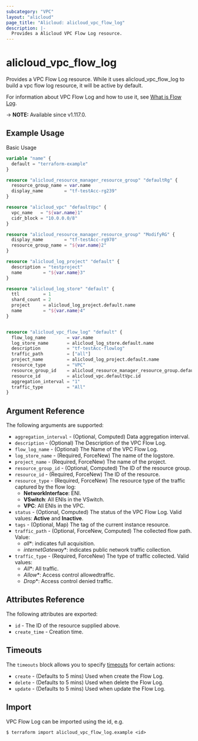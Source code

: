 ```yaml
---
subcategory: "VPC"
layout: "alicloud"
page_title: "Alicloud: alicloud_vpc_flow_log"
description: |-
  Provides a Alicloud VPC Flow Log resource.
---
```


# alicloud_vpc_flow_log

Provides a VPC Flow Log resource. While it uses alicloud_vpc_flow_log to build a vpc flow log resource, it will be active by default.

For information about VPC Flow Log and how to use it, see [What is Flow Log](https://www.alibabacloud.com/help/en/virtual-private-cloud/latest/flow-logs-overview).

-> **NOTE:** Available since v1.117.0.

## Example Usage

Basic Usage

```terraform
variable "name" {
  default = "terraform-example"
}

resource "alicloud_resource_manager_resource_group" "defaultRg" {
  resource_group_name = var.name
  display_name        = "tf-testAcc-rg239"
}

resource "alicloud_vpc" "defaultVpc" {
  vpc_name   = "${var.name}1"
  cidr_block = "10.0.0.0/8"
}

resource "alicloud_resource_manager_resource_group" "ModifyRG" {
  display_name        = "tf-testAcc-rg970"
  resource_group_name = "${var.name}2"
}

resource "alicloud_log_project" "default" {
  description = "testproject"
  name        = "${var.name}3"
}

resource "alicloud_log_store" "default" {
  ttl         = 1
  shard_count = 2
  project     = alicloud_log_project.default.name
  name        = "${var.name}4"
}


resource "alicloud_vpc_flow_log" "default" {
  flow_log_name        = var.name
  log_store_name       = alicloud_log_store.default.name
  description          = "tf-testAcc-flowlog"
  traffic_path         = ["all"]
  project_name         = alicloud_log_project.default.name
  resource_type        = "VPC"
  resource_group_id    = alicloud_resource_manager_resource_group.defaultRg.id
  resource_id          = alicloud_vpc.defaultVpc.id
  aggregation_interval = "1"
  traffic_type         = "All"
}
```

## Argument Reference

The following arguments are supported:
* `aggregation_interval` - (Optional, Computed) Data aggregation interval.
* `description` - (Optional) The Description of the VPC Flow Log.
* `flow_log_name` - (Optional) The Name of the VPC Flow Log.
* `log_store_name` - (Required, ForceNew) The name of the logstore.
* `project_name` - (Required, ForceNew) The name of the project.
* `resource_group_id` - (Optional, Computed) The ID of the resource group.
* `resource_id` - (Required, ForceNew) The ID of the resource.
* `resource_type` - (Required, ForceNew) The resource type of the traffic captured by the flow log:
  - **NetworkInterface**: ENI.
  - **VSwitch**: All ENIs in the VSwitch.
  - **VPC**: All ENIs in the VPC.
* `status` - (Optional, Computed) The status of the VPC Flow Log. Valid values: **Active** and **Inactive**.
* `tags` - (Optional, Map) The tag of the current instance resource.
* `traffic_path` - (Optional, ForceNew, Computed) The collected flow path. Value:
  - *all**: indicates full acquisition.
  - *internetGateway**: indicates public network traffic collection.
* `traffic_type` - (Required, ForceNew) The type of traffic collected. Valid values:
  - *All**: All traffic.
  - *Allow**: Access control allowedtraffic.
  - *Drop**: Access control denied traffic.

## Attributes Reference

The following attributes are exported:
* `id` - The ID of the resource supplied above.
* `create_time` - Creation time.

## Timeouts

The `timeouts` block allows you to specify [timeouts](https://www.terraform.io/docs/configuration-0-11/resources.html#timeouts) for certain actions:
* `create` - (Defaults to 5 mins) Used when create the Flow Log.
* `delete` - (Defaults to 5 mins) Used when delete the Flow Log.
* `update` - (Defaults to 5 mins) Used when update the Flow Log.

## Import

VPC Flow Log can be imported using the id, e.g.

```shell
$ terraform import alicloud_vpc_flow_log.example <id>
```
